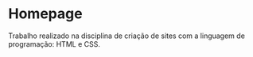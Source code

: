 # Homepage
Trabalho realizado na disciplina de criação de sites com a linguagem de programação: HTML e CSS.
